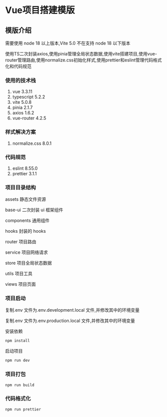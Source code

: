 # Vue项目搭建模版

## 模版介绍

需要使用 node 18 以上版本,Vite 5.0 不在支持 node 18 以下版本

使用TS二次封装axios,使用pinia管理全局状态数据,使用vite搭建项目,使用vue-router管理路由,使用normalize.css初始化样式,使用prettier和eslint管理代码格式化和代码规范

### 使用的技术栈

1. vue 3.3.11
2. typescript 5.2.2
3. vite 5.0.8
4. pinia 2.1.7
5. axios 1.6.2
6. vue-router 4.2.5

### 样式解决方案

1. normalize.css 8.0.1

### 代码规范

1. eslint 8.55.0
2. prettier 3.1.1

### 项目目录结构

assets 静态文件资源

base-ui 二次封装 ui 框架组件

components 通用组件

hooks 封装的 hooks

router 项目路由

service 项目网络请求

store 项目全局状态数据

utils 项目工具

views 项目页面

### 项目启动

复制.env 文件为.env.development.local 文件,并修改其中的环境变量

复制.env 文件为.env.production.local 文件,并修改其中的环境变量

安装依赖

```bash
npm install
```

启动项目

```bash
npm run dev
```

### 项目打包

```bash
npm run build
```

### 代码格式化

```bash
npm run prettier
```
